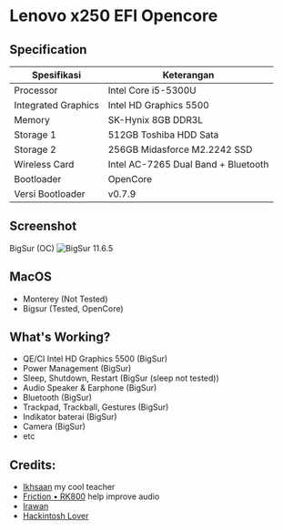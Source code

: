 # Lenovo x250 EFI Opencore

## Specification
Spesifikasi | Keterangan
----------- | -----------
Processor | Intel Core i5-5300U
Integrated Graphics | Intel HD Graphics 5500
Memory | SK-Hynix 8GB DDR3L
Storage 1 | 512GB Toshiba HDD Sata
Storage 2 | 256GB Midasforce M2.2242 SSD
Wireless Card | Intel AC-7265 Dual Band + Bluetooth
Bootloader | OpenCore
Versi Bootloader | v0.7.9

## Screenshot
BigSur (OC)
![BigSur 11.6.5](https://raw.githubusercontent.com/zamprjkt/Lenovo-Thinkpad-X250-Hackintosh/main/screenshot/2022-03-28.png)

## MacOS
- Monterey (Not Tested)
- Bigsur (Tested, OpenCore)

## What's Working?
- QE/CI Intel HD Graphics 5500 (BigSur)
- Power Management (BigSur)
- Sleep, Shutdown, Restart (BigSur (sleep not tested))
- Audio Speaker & Earphone (BigSur)
- Bluetooth (BigSur)
- Trackpad, Trackball, Gestures (BigSur)
- Indikator baterai (BigSur)
- Camera (BigSur)
- etc

## Credits:
- [Ikhsaan](https://github.com/exxncss) my cool teacher
- [Friction • RK800](https://t.me/gerobaksariroti) help improve audio
- [Irawan](https://t.me/irawansalt)
- [Hackintosh Lover](https://t.me/HackintoshLover)

